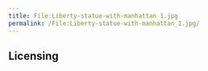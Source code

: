 ```yaml
---
title: File:Liberty-statue-with-manhattan 1.jpg
permalink: /File:Liberty-statue-with-manhattan_1.jpg/
---
```


## Licensing